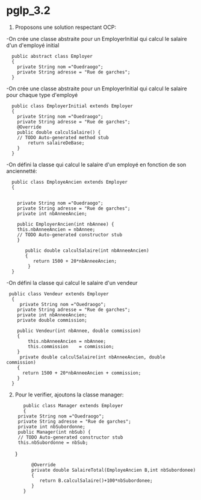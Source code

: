 # pglp_3.2

 1) Proposons une solution respectant OCP:

 -On crée une classe abstraite pour un EmployerInitial qui calcul le salaire d'un d'employé initial
  
      public abstract class Employer 
      {
		private String nom ="Ouedraogo";
		private String adresse = "Rue de garches";
      }
 
 -On crée une classe abstraite pour un EmployerInitial qui calcul le salaire pour chaque type d'employé
  
      public class EmployerInitial extends Employer 
      {     	
		private String nom ="Ouedraogo";
		private String adresse = "Rue de garches";
		@Override
		public double calculSalaire() {
		// TODO Auto-generated method stub
			return salaireDeBase;
		}
      }
        
   -On défini la classe qui calcul le salaire d'un employé en fonction de son anciennetté:
   
      public class EmployeAncien extends Employer
      {      
           
	   
		private String nom ="Ouedraogo";
		private String adresse = "Rue de garches";
		private int nbAnneeAncien;
	
		public EmployerAncien(int nbAnnee) {
		this.nbAnneeAncien = nbAnnee;
		// TODO Auto-generated constructor stub
		}

           public double calculSalaire(int nbAnneeAncien)
           {
              return 1500 + 20*nbAnneeAncien;
            }
      }
   
   -On défini la classe qui calcul le salaire d'un vendeur
   
     public class Vendeur extends Employer
      {      
         private String nom ="Ouedraogo";
		private String adresse = "Rue de garches";
		private int nbAnneeAncien;
		private double commission;
		
		public Vendeur(int nbAnnee, double commission)
		{
			this.nbAnneeAncien = nbAnnee;
			this.commission    = commission;
		}
         private double calculSalaire(int nbAnneeAncien, double commission)
        {
          return 1500 + 20*nbAnneeAncien + commission;
        }
      }
   
   
2) Pour le verifier, ajoutons la classe manager:

          public class Manager extends Employer
          {     
		private String nom ="Ouedraogo";
		private String adresse = "Rue de garches";
		private int nbSubordonne;    
		public Manager(int nbSub) {
		// TODO Auto-generated constructor stub
		this.nbSubordonne = nbSub;
	} 

             @Override
             private double SalaireTotal(EmployeAncien B,int nbSubordonee)
             {
                return B.calculSalaire()+100*nbSubordonee;
             }
          }


